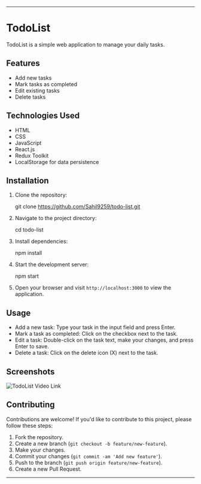 ---

# TodoList

TodoList is a simple web application to manage your daily tasks.

## Features

- Add new tasks
- Mark tasks as completed
- Edit existing tasks
- Delete tasks

## Technologies Used

- HTML
- CSS
- JavaScript
- React.js
- Redux Toolkit
- LocalStorage for data persistence

## Installation

1. Clone the repository:
   
   git clone https://github.com/Sahil9259/todo-list.git
   

2. Navigate to the project directory:

   cd todo-list

3. Install dependencies:

   npm install

4. Start the development server:

   npm start

5. Open your browser and visit `http://localhost:3000` to view the application.

## Usage

- Add a new task: Type your task in the input field and press Enter.
- Mark a task as completed: Click on the checkbox next to the task.
- Edit a task: Double-click on the task text, make your changes, and press Enter to save.
- Delete a task: Click on the delete icon (X) next to the task.

## Screenshots

![TodoList Video Link](https://drive.google.com/file/d/1dQZYYrpxi0nUoxUetQSGeO6KQ7bPKzym/view?usp=sharing)

## Contributing

Contributions are welcome! If you'd like to contribute to this project, please follow these steps:

1. Fork the repository.
2. Create a new branch (`git checkout -b feature/new-feature`).
3. Make your changes.
4. Commit your changes (`git commit -am 'Add new feature'`).
5. Push to the branch (`git push origin feature/new-feature`).
6. Create a new Pull Request.


---